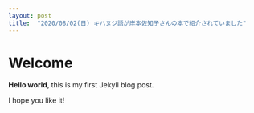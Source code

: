 ```yaml
---
layout: post
title:  "2020/08/02(日) キハヌジ語が岸本佐知子さんの本で紹介されていました"
---
```


# Welcome

**Hello world**, this is my first Jekyll blog post.

I hope you like it!
